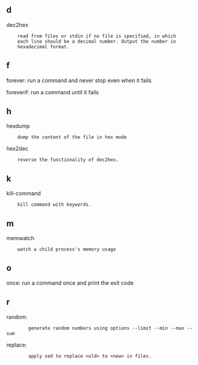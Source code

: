 ## d

dec2hex
```
    read from files or stdin if no file is specified, in which
    each line should be a decimal number. Output the number in
    hexadecimal format.
```
## f

forever: run a command and never stop even when it fails

foreverif: run a command until it fails

## h

hexdump
```
    dump the content of the file in hex mode
```

hex2dec
```
    reverse the functionality of dec2hex.
```
## k
kill-command
```
    kill command with keywords.
```

## m

memwatch
```
    watch a child process's memory usage
```

## o

once: run a command once and print the exit code

## r

random: 

```
        generate random numbers using options --limit --min --max --sum
```

replace:
```
        apply sed to replace <old> to <new> in files.
```
